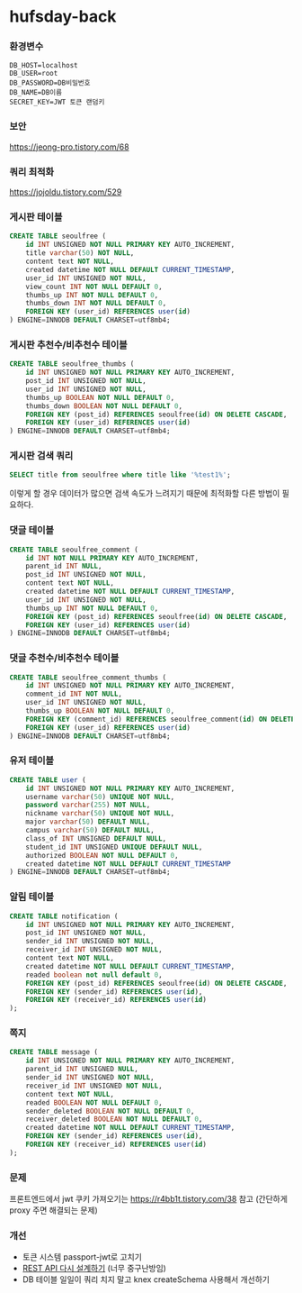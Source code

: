 # hufsday-back

### 환경변수

```
DB_HOST=localhost
DB_USER=root
DB_PASSWORD=DB비밀번호
DB_NAME=DB이름
SECRET_KEY=JWT 토큰 랜덤키
```

### 보안

https://jeong-pro.tistory.com/68

### 쿼리 최적화

https://jojoldu.tistory.com/529

### 게시판 테이블

```sql
CREATE TABLE seoulfree (
    id INT UNSIGNED NOT NULL PRIMARY KEY AUTO_INCREMENT,
    title varchar(50) NOT NULL,
    content text NOT NULL,
    created datetime NOT NULL DEFAULT CURRENT_TIMESTAMP,
    user_id INT UNSIGNED NOT NULL,
    view_count INT NOT NULL DEFAULT 0,
    thumbs_up INT NOT NULL DEFAULT 0,
    thumbs_down INT NOT NULL DEFAULT 0,
    FOREIGN KEY (user_id) REFERENCES user(id)
) ENGINE=INNODB DEFAULT CHARSET=utf8mb4;
```

### 게시판 추천수/비추천수 테이블

```sql
CREATE TABLE seoulfree_thumbs (
    id INT UNSIGNED NOT NULL PRIMARY KEY AUTO_INCREMENT,
    post_id INT UNSIGNED NOT NULL,
    user_id INT UNSIGNED NOT NULL,
    thumbs_up BOOLEAN NOT NULL DEFAULT 0,
    thumbs_down BOOLEAN NOT NULL DEFAULT 0,
    FOREIGN KEY (post_id) REFERENCES seoulfree(id) ON DELETE CASCADE,
    FOREIGN KEY (user_id) REFERENCES user(id)
) ENGINE=INNODB DEFAULT CHARSET=utf8mb4;
```

### 게시판 검색 쿼리

```sql
SELECT title from seoulfree where title like '%test1%';
```

이렇게 할 경우 데이터가 많으면 검색 속도가 느려지기 때문에 최적화할 다른 방법이 필요하다.

### 댓글 테이블

```sql
CREATE TABLE seoulfree_comment (
    id INT NOT NULL PRIMARY KEY AUTO_INCREMENT,
    parent_id INT NULL,
    post_id INT UNSIGNED NOT NULL,
    content text NOT NULL,
    created datetime NOT NULL DEFAULT CURRENT_TIMESTAMP,
    user_id INT UNSIGNED NOT NULL,
    thumbs_up INT NOT NULL DEFAULT 0,
    FOREIGN KEY (post_id) REFERENCES seoulfree(id) ON DELETE CASCADE,
    FOREIGN KEY (user_id) REFERENCES user(id)
) ENGINE=INNODB DEFAULT CHARSET=utf8mb4;
```

### 댓글 추천수/비추천수 테이블

```sql
CREATE TABLE seoulfree_comment_thumbs (
    id INT UNSIGNED NOT NULL PRIMARY KEY AUTO_INCREMENT,
    comment_id INT NOT NULL,
    user_id INT UNSIGNED NOT NULL,
    thumbs_up BOOLEAN NOT NULL DEFAULT 0,
    FOREIGN KEY (comment_id) REFERENCES seoulfree_comment(id) ON DELETE CASCADE,
    FOREIGN KEY (user_id) REFERENCES user(id)
) ENGINE=INNODB DEFAULT CHARSET=utf8mb4;
```

### 유저 테이블

```sql
CREATE TABLE user (
    id INT UNSIGNED NOT NULL PRIMARY KEY AUTO_INCREMENT,
    username varchar(50) UNIQUE NOT NULL,
    password varchar(255) NOT NULL,
    nickname varchar(50) UNIQUE NOT NULL,
    major varchar(50) DEFAULT NULL,
    campus varchar(50) DEFAULT NULL,
    class_of INT UNSIGNED DEFAULT NULL,
    student_id INT UNSIGNED UNIQUE DEFAULT NULL,
    authorized BOOLEAN NOT NULL DEFAULT 0,
    created datetime NOT NULL DEFAULT CURRENT_TIMESTAMP
) ENGINE=INNODB DEFAULT CHARSET=utf8mb4;
```

### 알림 테이블

```sql
CREATE TABLE notification (
    id INT UNSIGNED NOT NULL PRIMARY KEY AUTO_INCREMENT,
    post_id INT UNSIGNED NOT NULL,
    sender_id INT UNSIGNED NOT NULL,
    receiver_id INT UNSIGNED NOT NULL,
    content text NOT NULL,
    created datetime NOT NULL DEFAULT CURRENT_TIMESTAMP,
    readed boolean not null default 0,
    FOREIGN KEY (post_id) REFERENCES seoulfree(id) ON DELETE CASCADE,
    FOREIGN KEY (sender_id) REFERENCES user(id),
    FOREIGN KEY (receiver_id) REFERENCES user(id)
);
```

### 쪽지

```sql
CREATE TABLE message (
    id INT UNSIGNED NOT NULL PRIMARY KEY AUTO_INCREMENT,
    parent_id INT UNSIGNED NULL,
    sender_id INT UNSIGNED NOT NULL,
    receiver_id INT UNSIGNED NOT NULL,
    content text NOT NULL,
    readed BOOLEAN NOT NULL DEFAULT 0,
    sender_deleted BOOLEAN NOT NULL DEFAULT 0,
    receiver_deleted BOOLEAN NOT NULL DEFAULT 0,
    created datetime NOT NULL DEFAULT CURRENT_TIMESTAMP,
    FOREIGN KEY (sender_id) REFERENCES user(id),
    FOREIGN KEY (receiver_id) REFERENCES user(id)
);
```

### 문제

프론트엔드에서 jwt 쿠키 가져오기는 https://r4bb1t.tistory.com/38 참고 (간단하게 proxy 주면 해결되는 문제)

### 개선

- 토큰 시스템 passport-jwt로 고치기
- [REST API 다시 설계하기](https://sanghaklee.tistory.com/57) (너무 중구난방임)
- DB 테이블 일일이 쿼리 치지 말고 knex createSchema 사용해서 개선하기
